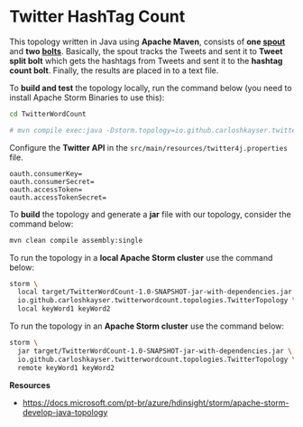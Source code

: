 # Twitter HashTag Count

This topology written in Java using **Apache Maven**, consists of **one [spout](http://storm.apache.org/releases/current/Concepts.html#spouts)** and **two [bolts](http://storm.apache.org/releases/current/Concepts.html#bolts)**. Basically, the spout tracks the Tweets and sent it to **Tweet split bolt** which gets the hashtags from Tweets and sent it to the **hashtag count bolt**. Finally, the results are placed in to a text file.

To **build and test** the topology locally, run the command below (you need to install Apache Storm Binaries to use this):
```bash
cd TwitterWordCount

# mvn compile exec:java -Dstorm.topology=io.github.carloshkayser.twitterwordcount.topologies.TwitterTopology -Dexec.args="keyWord1 keyWord2"
```

Configure the **Twitter API** in the `src/main/resources/twitter4j.properties` file.
```properties
oauth.consumerKey=
oauth.consumerSecret=
oauth.accessToken=
oauth.accessTokenSecret=
```

To **build** the topology and generate a **jar** file with our topology, consider the command below:
```bash
mvn clean compile assembly:single
```

To run the topology in a **local Apache Storm cluster** use the command below:
```bash
storm \
  local target/TwitterWordCount-1.0-SNAPSHOT-jar-with-dependencies.jar \
  io.github.carloshkayser.twitterwordcount.topologies.TwitterTopology \
  local keyWord1 keyWord2
```

To run the topology in an **Apache Storm cluster** use the command below:
```bash
storm \
  jar target/TwitterWordCount-1.0-SNAPSHOT-jar-with-dependencies.jar \
  io.github.carloshkayser.twitterwordcount.topologies.TwitterTopology \
  remote keyWord1 keyWord2
```

**Resources**

- https://docs.microsoft.com/pt-br/azure/hdinsight/storm/apache-storm-develop-java-topology
